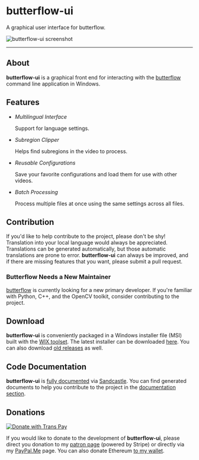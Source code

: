 # butterflow-ui
A graphical user interface for butterflow.

![butterflow-ui screenshot](https://i.imgur.com/aE6oIrQ.png)

---

## About

**butterflow-ui** is a graphical front end for interacting with the [butterflow](https://github.com/dthpham/butterflow) command line application in Windows.

## Features
* *Multilingual Interface*

  Support for language settings.

* *Subregion Clipper*

  Helps find subregions in the video to process.

* *Reusable Configurations*

  Save your favorite configurations and load them for use with other videos.

* *Batch Processing*

  Process multiple files at once using the same settings across all files.
  
## Contribution

If you'd like to help contribute to the project, please don't be shy! Translation into your local language would always be appreciated. Translations can be generated automatically, but those automatic translations are prone to error. **butterflow-ui** can always be improved, and if there are missing features that you want, please submit a pull request.

### Butterflow Needs a New Maintainer

[butterflow](https://github.com/dthpham/butterflow) is currently looking for a new primary developer. If you're familiar with Python, C++, and the OpenCV toolkit, consider contributing to the project.

## Download

**butterflow-ui** is conveniently packaged in a Windows installer file (MSI) built with the [WIX toolset](http://wixtoolset.org). The latest installer can be downloaded [here](https://github.com/wagesj45/butterflow-ui/releases/latest). You can also download [old releases](https://github.com/wagesj45/butterflow-ui/releases) as well.

## Code Documentation

**butterflow-ui** is [fully documented](https://wagesj45.github.io/butterflow-ui) via [Sandcastle](https://github.com/EWSoftware/SHFB). You can find generated documents to help you contribute to the project in the [documentation section](https://wagesj45.github.io/butterflow-ui).

## Donations

[![Donate with Trans Pay](https://support.jordanwages.com/static/donate-with-transpay.png)](https://support.jordanwages.com?project=1)

If you would like to donate to the development of **butterflow-ui**, please direct you donation to my [patron page](https://support.jordanwages.com) (powered by Stripe) or directly via my [PayPal.Me](https://www.paypal.me/wagesj45) page. You can also donate Ethereum [to my wallet](https://etherscan.io/address/0x917f3d67e2a7ec8884d241118ee829af57cc4afd).
